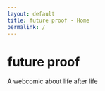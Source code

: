 ```yaml
---
layout: default
title: future proof - Home
permalink: /
---
```


# future proof

A webcomic about life after life